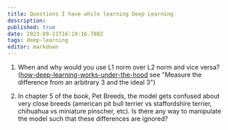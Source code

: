 ```yaml
---
title: Questions I have while learning Deep Learning
description: 
published: true
date: 2023-09-21T16:19:16.708Z
tags: deep-learning
editor: markdown
---
```


1. When and why would you use L1 norm over L2 norm and vice versa?([how-deep-learning-works-under-the-hood](/deep-learning/how-deep-learning-works-under-the-hood) see "Measure the difference from an arbitrary 3 and the ideal 3")

2. In chapter 5 of the book, Pet Breeds, the model gets confused about very close breeds (american pit bull terrier vs staffordshire terrier, chihuahua vs miniature pinscher, etc). Is there any way to manipulate the model such that these differences are ignored?